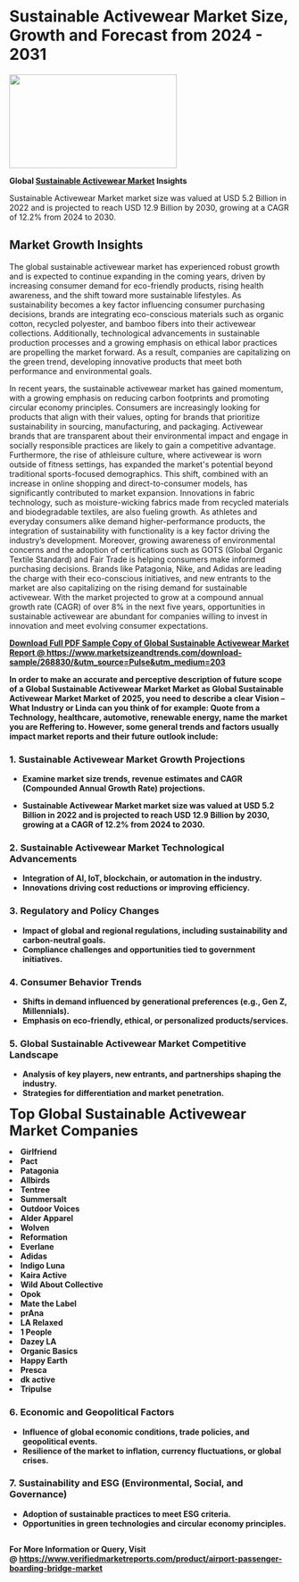 <H1>Sustainable Activewear Market Size, Growth and Forecast from 2024 - 2031</H1><img class="aligncenter size-medium wp-image-584254" src="https://thirdeyenews.in/wp-content/uploads/2024/09/Global-Market-Research-300x168.jpeg" alt="" width="300" height="168" /><p><strong>Global&nbsp;<a href="https://www.marketsizeandtrends.com/download-sample/268830/&amp;utm_source=Pulse&amp;utm_medium=203">Sustainable Activewear Market</a> Insights</strong></p><p>Sustainable Activewear Market market size was valued at USD 5.2 Billion in 2022 and is projected to reach USD 12.9 Billion by 2030, growing at a CAGR of 12.2% from 2024 to 2030.</p><p><h2>Market Growth Insights</h2> <p>The global sustainable activewear market has experienced robust growth and is expected to continue expanding in the coming years, driven by increasing consumer demand for eco-friendly products, rising health awareness, and the shift toward more sustainable lifestyles. As sustainability becomes a key factor influencing consumer purchasing decisions, brands are integrating eco-conscious materials such as organic cotton, recycled polyester, and bamboo fibers into their activewear collections. Additionally, technological advancements in sustainable production processes and a growing emphasis on ethical labor practices are propelling the market forward. As a result, companies are capitalizing on the green trend, developing innovative products that meet both performance and environmental goals.</p> <p><strong><a href="#"></a></strong></p> <p>In recent years, the sustainable activewear market has gained momentum, with a growing emphasis on reducing carbon footprints and promoting circular economy principles. Consumers are increasingly looking for products that align with their values, opting for brands that prioritize sustainability in sourcing, manufacturing, and packaging. Activewear brands that are transparent about their environmental impact and engage in socially responsible practices are likely to gain a competitive advantage. Furthermore, the rise of athleisure culture, where activewear is worn outside of fitness settings, has expanded the market's potential beyond traditional sports-focused demographics. This shift, combined with an increase in online shopping and direct-to-consumer models, has significantly contributed to market expansion. Innovations in fabric technology, such as moisture-wicking fabrics made from recycled materials and biodegradable textiles, are also fueling growth. As athletes and everyday consumers alike demand higher-performance products, the integration of sustainability with functionality is a key factor driving the industry’s development. Moreover, growing awareness of environmental concerns and the adoption of certifications such as GOTS (Global Organic Textile Standard) and Fair Trade is helping consumers make informed purchasing decisions. Brands like Patagonia, Nike, and Adidas are leading the charge with their eco-conscious initiatives, and new entrants to the market are also capitalizing on the rising demand for sustainable activewear. With the market projected to grow at a compound annual growth rate (CAGR) of over 8% in the next five years, opportunities in sustainable activewear are abundant for companies willing to invest in innovation and meet evolving consumer expectations.</p> <p><strong><a href="#"></p><p><span class=""><strong>Download Full PDF Sample Copy of Global Sustainable Activewear Market Report</strong> @ <a href="https://www.marketsizeandtrends.com/download-sample/268830/&amp;utm_source=Pulse&amp;utm_medium=203" target="_blank">https://www.marketsizeandtrends.com/download-sample/268830/&amp;utm_source=Pulse&amp;utm_medium=203</a></span></p><p>In order to make an accurate and perceptive description of future scope of a Global&nbsp;Sustainable Activewear Market Market as Global&nbsp;Sustainable Activewear Market Market of 2025, you need to describe a clear Vision &ndash; What Industry or Linda can you think of for example: Quote from a Technology, healthcare, automotive, renewable energy, name the market you are Reffering to. However, some general trends and factors usually impact market reports and their future outlook include:</p><h3>1.&nbsp;<strong>Sustainable Activewear Market Growth Projections</strong></h3><ul><li>Examine market size trends, revenue estimates and CAGR (Compounded Annual Growth Rate) projections.</li><li><p>Sustainable Activewear Market market size was valued at USD 5.2 Billion in 2022 and is projected to reach USD 12.9 Billion by 2030, growing at a CAGR of 12.2% from 2024 to 2030.</p></li></ul><h3>2.&nbsp;<strong>Sustainable Activewear Market Technological Advancements</strong></h3><ul><li>Integration of AI, IoT, blockchain, or automation in the industry.</li><li>Innovations driving cost reductions or improving efficiency.</li></ul><h3>3.&nbsp;<strong>Regulatory and Policy Changes</strong></h3><ul><li>Impact of global and regional regulations, including sustainability and carbon-neutral goals.</li><li>Compliance challenges and opportunities tied to government initiatives.</li></ul><h3>4.&nbsp;<strong>Consumer Behavior Trends</strong></h3><ul><li>Shifts in demand influenced by generational preferences (e.g., Gen Z, Millennials).</li><li>Emphasis on eco-friendly, ethical, or personalized products/services.</li></ul><h3>5.&nbsp;<strong>Global Sustainable Activewear Market Competitive Landscape</strong></h3><ul><li>Analysis of key players, new entrants, and partnerships shaping the industry.</li><li>Strategies for differentiation and market penetration.</li></ul><p data-pm-slice="1 1 []"><span style="color: inherit; font-family: inherit; font-size: 25px;">Top Global Sustainable Activewear Market Companies</span></p><div class="" data-test-id=""><p><li>Girlfriend</li><li> Pact</li><li> Patagonia</li><li> Allbirds</li><li> Tentree</li><li> Summersalt</li><li> Outdoor Voices</li><li> Alder Apparel</li><li> Wolven</li><li> Reformation</li><li> Everlane</li><li> Adidas</li><li> Indigo Luna</li><li> Kaira Active</li><li> Wild About Collective</li><li> Opok</li><li> Mate the Label</li><li> prAna</li><li> LA Relaxed</li><li> 1 People</li><li> Dazey LA</li><li> Organic Basics</li><li> Happy Earth</li><li> Presca</li><li> dk active</li><li> Tripulse</li></p></div><h3>6.&nbsp;<strong>Economic and Geopolitical Factors</strong></h3><ul><li>Influence of global economic conditions, trade policies, and geopolitical events.</li><li>Resilience of the market to inflation, currency fluctuations, or global crises.</li></ul><h3>7.&nbsp;<strong>Sustainability and ESG (Environmental, Social, and Governance)</strong></h3><ul><li>Adoption of sustainable practices to meet ESG criteria.</li><li>Opportunities in green technologies and circular economy principles.</li></ul><h2><strong style="font-size: 14px;">For More Information or Query, Visit @&nbsp;</strong><a style="background-color: #ffffff; font-size: 14px;" href="https://www.marketsizeandtrends.com/report/sustainable-activewear-market/" target="_blank">https://www.verifiedmarketreports.com/product/airport-passenger-boarding-bridge-market</a></h2>
